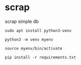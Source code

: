 # scrap
scrap simple db

~~~
sudo apt install python3-venv
~~~

~~~
python3 -m venv myenv
~~~

~~~
source myenv/bin/activate
~~~

~~~
pip install -r requirements.txt
~~~
